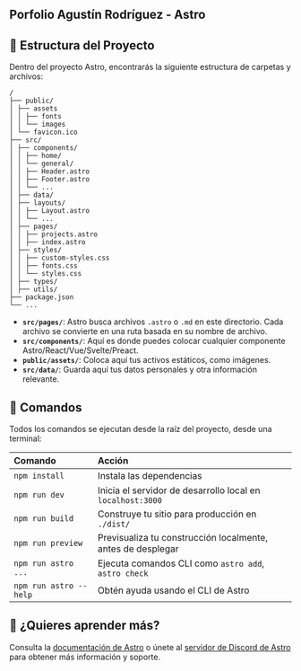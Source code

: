 ## Porfolio Agustín Rodríguez - Astro

## 🚀 Estructura del Proyecto

Dentro del proyecto Astro, encontrarás la siguiente estructura de carpetas y archivos:

```
/
├── public/
│ ├── assets
│ │ ├── fonts
│ │ └── images
│ └── favicon.ico
├── src/
│ ├── components/
│ │ ├── home/
│ │ └── general/
│ │ ├── Header.astro
│ │ ├── Footer.astro
│ │ └── ...
│ ├── data/
│ ├── layouts/
│ │ ├── Layout.astro
│ │ └── ...
│ ├── pages/
│ │ ├── projects.astro
│ │ ├── index.astro
│ ├── styles/
│ │ ├── custom-styles.css
│ │ ├── fonts.css
│ │ └── styles.css
│ ├── types/
│ ├── utils/
├── package.json
└── ...

```

- **`src/pages/`**: Astro busca archivos `.astro` o `.md` en este directorio. Cada archivo se convierte en una ruta basada en su nombre de archivo.
- **`src/components/`**: Aquí es donde puedes colocar cualquier componente Astro/React/Vue/Svelte/Preact.
- **`public/assets/`**: Coloca aquí tus activos estáticos, como imágenes.
- **`src/data/`**: Guarda aquí tus datos personales y otra información relevante.

## 🧞 Comandos

Todos los comandos se ejecutan desde la raíz del proyecto, desde una terminal:

| Comando                | Acción                                                     |
| :--------------------- | :----------------------------------------------------------|
| `npm install`          | Instala las dependencias                                   |
| `npm run dev`          | Inicia el servidor de desarrollo local en `localhost:3000` |
| `npm run build`        | Construye tu sitio para producción en `./dist/`            |
| `npm run preview`      | Previsualiza tu construcción localmente, antes de desplegar|
| `npm run astro ...`    | Ejecuta comandos CLI como `astro add`, `astro check`       |
| `npm run astro --help` | Obtén ayuda usando el CLI de Astro                         |

## 👀 ¿Quieres aprender más?

Consulta la [documentación de Astro](https://docs.astro.build) o únete al [servidor de Discord de Astro](https://astro.build/chat) para obtener más información y soporte.
